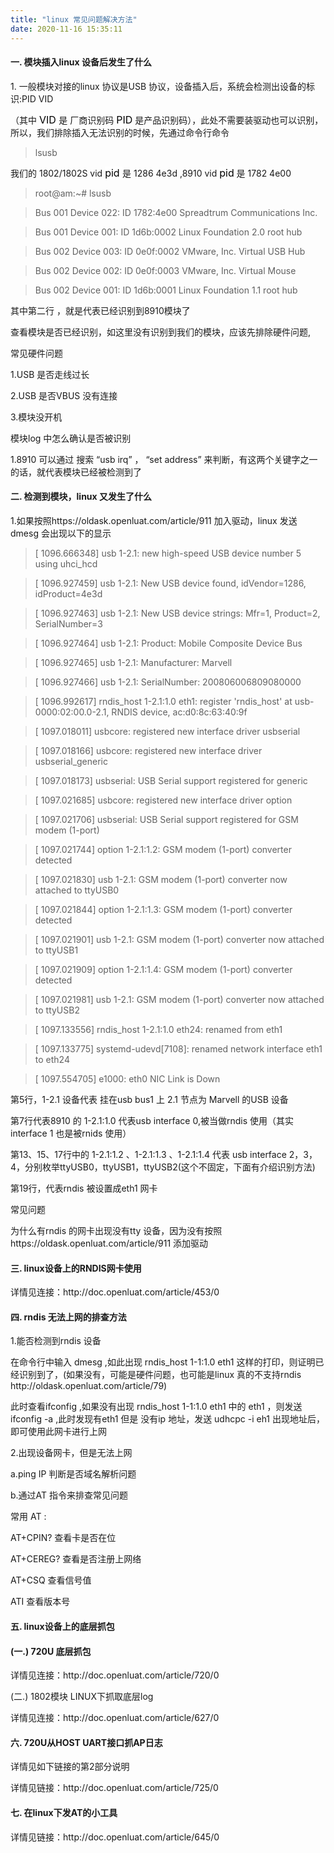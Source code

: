 ```yaml
---
title: "linux 常见问题解决方法"
date: 2020-11-16 15:35:11
---
```


<h4><strong>一. 模块插入linux 设备后发生了什么</strong></h4><p>1. 一般模块对接的linux 协议是USB 协议，设备插入后，系统会检测出设备的标识:PID VID</p><p>   （其中 <span style="color:#000000"><span style="font-size:16px"><span style="background-color:#ffffff">VID </span></span></span>是 厂商识别码 <span style="color:#000000"><span style="font-size:16px"><span style="background-color:#ffffff">PID</span></span></span> 是产品识别码），此处不需要装驱动也可以识别，所以，我们排除插入无法识别的时候，先通过命令行命令</p><p></p><blockquote>   lsusb</blockquote><p></p><p></p><p> 我们的 1802/1802S  vid <span style="color:#000000"><span style="font-size:16px"><span style="background-color:#ffffff">pid </span></span></span>是 1286 4e3d ,8910  vid <span style="color:#000000"><span style="font-size:16px"><span style="background-color:#ffffff">pid</span></span></span> 是 1782 4e00</p><p></p><p></p><blockquote>   root@am:~# lsusb</blockquote><blockquote>   Bus 001 Device 022: ID 1782:4e00 Spreadtrum Communications Inc. </blockquote><blockquote>   Bus 001 Device 001: ID 1d6b:0002 Linux Foundation 2.0 root hub</blockquote><blockquote>   Bus 002 Device 003: ID 0e0f:0002 VMware, Inc. Virtual USB Hub</blockquote><blockquote>   Bus 002 Device 002: ID 0e0f:0003 VMware, Inc. Virtual Mouse</blockquote><blockquote>   Bus 002 Device 001: ID 1d6b:0001 Linux Foundation 1.1 root hub</blockquote><p></p><p>其中第二行 ，就是代表已经识别到8910模块了</p><p>查看模块是否已经识别，如这里没有识别到我们的模块，应该先排除硬件问题,</p><p>常见硬件问题</p><p>   1.USB 是否走线过长</p><p>   2.USB 是否VBUS 没有连接</p><p>   3.模块没开机</p><p>模块log 中怎么确认是否被识别</p><p>   1.8910 可以通过 搜索 “usb irq” ， “set address” 来判断，有这两个关键字之一的话，就代表模块已经被检测到了</p><p></p><h4> <strong>二. 检测到模块，linux 又发生了什么</strong></h4><p> 1.如果按照https://oldask.openluat.com/article/911 加入驱动，linux 发送 dmesg 会出现以下的显示</p><blockquote>   [ 1096.666348] usb 1-2.1: new high-speed USB device number 5 using uhci_hcd</blockquote><blockquote>   [ 1096.927459] usb 1-2.1: New USB device found, idVendor=1286, idProduct=4e3d</blockquote><blockquote>   [ 1096.927463] usb 1-2.1: New USB device strings: Mfr=1, Product=2, SerialNumber=3</blockquote><blockquote>   [ 1096.927464] usb 1-2.1: Product: Mobile Composite Device Bus</blockquote><blockquote>   [ 1096.927465] usb 1-2.1: Manufacturer: Marvell</blockquote><blockquote>   [ 1096.927466] usb 1-2.1: SerialNumber: 200806006809080000</blockquote><blockquote>   [ 1096.992617] rndis_host 1-2.1:1.0 eth1: register &#x27;rndis_host&#x27; at usb-0000:02:00.0-2.1, RNDIS device, ac:d0:8c:63:40:9f</blockquote><blockquote>   [ 1097.018011] usbcore: registered new interface driver usbserial</blockquote><blockquote>   [ 1097.018166] usbcore: registered new interface driver usbserial_generic</blockquote><blockquote>   [ 1097.018173] usbserial: USB Serial support registered for generic</blockquote><blockquote>   [ 1097.021685] usbcore: registered new interface driver option</blockquote><blockquote>   [ 1097.021706] usbserial: USB Serial support registered for GSM modem (1-port)</blockquote><blockquote>   [ 1097.021744] option 1-2.1:1.2: GSM modem (1-port) converter detected</blockquote><blockquote>   [ 1097.021830] usb 1-2.1: GSM modem (1-port) converter now attached to ttyUSB0</blockquote><blockquote>   [ 1097.021844] option 1-2.1:1.3: GSM modem (1-port) converter detected</blockquote><blockquote>   [ 1097.021901] usb 1-2.1: GSM modem (1-port) converter now attached to ttyUSB1</blockquote><blockquote>   [ 1097.021909] option 1-2.1:1.4: GSM modem (1-port) converter detected</blockquote><blockquote>   [ 1097.021981] usb 1-2.1: GSM modem (1-port) converter now attached to ttyUSB2</blockquote><blockquote>   [ 1097.133556] rndis_host 1-2.1:1.0 eth24: renamed from eth1</blockquote><blockquote>   [ 1097.133775] systemd-udevd[7108]: renamed network interface eth1 to eth24</blockquote><blockquote>   [ 1097.554705] e1000: eth0 NIC Link is Down</blockquote><p>第5行，1-2.1 设备代表 挂在usb bus1 上 2.1 节点为 Marvell 的USB 设备</p><p>第7行代表8910 的 1-2.1:1.0 代表usb interface 0,被当做rndis 使用（其实interface 1 也是被rnids 使用）</p><p>第13、15、17行中的 1-2.1:1.2 、1-2.1:1.3 、1-2.1:1.4 代表 usb interface 2，3，4，分别枚举ttyUSB0，ttyUSB1，ttyUSB2(这个不固定，下面有介绍识别方法)</p><p>第19行，代表rndis 被设置成eth1 网卡</p><p></p><p>常见问题</p><p></p><p>为什么有rndis 的网卡出现没有tty 设备，因为没有按照https://oldask.openluat.com/article/911 添加驱动</p><p></p><h4><strong>三. linux设备上的RNDIS网卡使用</strong></h4><p>详情见连接：http://doc.openluat.com/article/453/0</p><p></p><h4><strong>四. rndis 无法上网的排查方法</strong></h4><p>1.能否检测到rndis 设备</p><p>   	在命令行中输入 dmesg ,如此出现  rndis_host 1-1:1.0 eth1 这样的打印，则证明已经识别到了，(如果没有，可能是硬件问题，也可能是linux 真的不支持rndis http://oldask.openluat.com/article/79)</p><p>       此时查看ifconfig ,如果没有出现    rndis_host 1-1:1.0 eth1 中的 eth1 ，则发送ifconfig -a ,此时发现有eth1 但是 没有ip 地址，发送 udhcpc -i eh1  出现地址后，即可使用此网卡进行上网</p><p></p><p>2.出现设备网卡，但是无法上网</p><p>   a.ping IP 判断是否域名解析问题</p><p>   b.通过AT 指令来排查常见问题</p><p>   常用 AT :</p><p>   AT+CPIN?  查看卡是否在位</p><p>   AT+CEREG?  查看是否注册上网络</p><p>   AT+CSQ    查看信号值</p><p>   ATI  查看版本号</p><p></p><h4><strong>五. linux设备上的底层抓包</strong></h4><h4>(一.)  720U 底层抓包</h4><p>详情见连接：http://doc.openluat.com/article/720/0</p><p></p><p>(二.) 1802模块 LINUX下抓取底层log</p><p></p><p>​详情见连接：http://doc.openluat.com/article/627/0</p><p></p><h4><strong>六. 720U从HOST UART接口抓AP日志</strong></h4><p>详情见如下链接的第2部分说明</p><p></p><p>详情见链接：http://doc.openluat.com/article/725/0</p><p></p><h4><strong>七. 在linux下发AT的小工具</strong></h4><p>详情见链接：http://doc.openluat.com/article/645/0</p><p></p><p></p>
